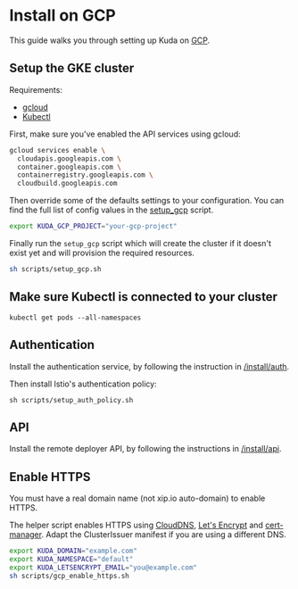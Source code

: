 # Install on GCP

This guide walks you through setting up Kuda on [GCP](https://cloud.google.com/kubernetes-engine/).

## Setup the GKE cluster

Requirements:

- [gcloud](#)
- [Kubectl](#)

First, make sure you've enabled the API services using gcloud:

```bash
gcloud services enable \
  cloudapis.googleapis.com \
  container.googleapis.com \
  containerregistry.googleapis.com \
  cloudbuild.googleapis.com
```

Then override some of the defaults settings to your configuration.
You can find the full list of config values in the [setup_gcp](/scripts/setup_gcp.sh) script.

```bash
export KUDA_GCP_PROJECT="your-gcp-project"
```

Finally run the `setup_gcp` script which will create the cluster
if it doesn't exist yet and will provision the required resources.

```bash
sh scripts/setup_gcp.sh
```

## Make sure Kubectl is connected to your cluster

```
kubectl get pods --all-namespaces
```

## Authentication

Install the authentication service, by following the instruction in
[/install/auth](/install/auth/README.md).

Then install Istio's authentication policy:

```
sh scripts/setup_auth_policy.sh
```

## API

Install the remote deployer API, by following the instructions in
[/install/api](/install/api).

## Enable HTTPS

You must have a real domain name (not xip.io auto-domain) to enable HTTPS.

The helper script enables HTTPS using [CloudDNS](#), [Let's Encrypt](#) and [cert-manager](#).
Adapt the ClusterIssuer manifest if you are using a different DNS.

```bash
export KUDA_DOMAIN="example.com"
export KUDA_NAMESPACE="default"
export KUDA_LETSENCRYPT_EMAIL="you@example.com"
sh scripts/gcp_enable_https.sh
```
